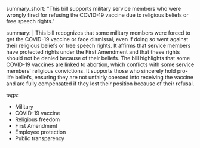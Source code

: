 summary_short: "This bill supports military service members who were wrongly fired for refusing the COVID-19 vaccine due to religious beliefs or free speech rights."

summary: |
  This bill recognizes that some military members were forced to get the COVID-19 vaccine or face dismissal, even if doing so went against their religious beliefs or free speech rights. It affirms that service members have protected rights under the First Amendment and that these rights should not be denied because of their beliefs. The bill highlights that some COVID-19 vaccines are linked to abortion, which conflicts with some service members' religious convictions. It supports those who sincerely hold pro-life beliefs, ensuring they are not unfairly coerced into receiving the vaccine and are fully compensated if they lost their position because of their refusal.

tags:
  - Military
  - COVID-19 vaccine
  - Religious freedom
  - First Amendment
  - Employee protection
  - Public transparency
